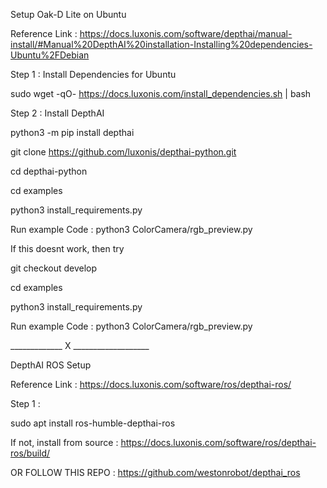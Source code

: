
Setup Oak-D Lite on Ubuntu

Reference Link : https://docs.luxonis.com/software/depthai/manual-install/#Manual%20DepthAI%20installation-Installing%20dependencies-Ubuntu%2FDebian

Step 1 : Install Dependencies for Ubuntu

sudo wget -qO- https://docs.luxonis.com/install_dependencies.sh | bash


Step 2 : Install DepthAI

python3 -m pip install depthai


git clone https://github.com/luxonis/depthai-python.git

cd depthai-python


cd examples

python3 install_requirements.py


Run example Code : 
python3 ColorCamera/rgb_preview.py


If this doesnt work, then try 

git checkout develop

cd examples

python3 install_requirements.py


Run example Code : 
python3 ColorCamera/rgb_preview.py




_____________ X ___________________



DepthAI ROS Setup 

Reference Link  : https://docs.luxonis.com/software/ros/depthai-ros/

Step 1 : 

sudo apt install ros-humble-depthai-ros

If not, install from source : https://docs.luxonis.com/software/ros/depthai-ros/build/


OR FOLLOW THIS REPO : https://github.com/westonrobot/depthai_ros
